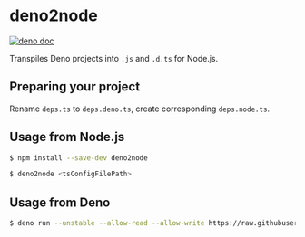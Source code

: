 # deno2node

<a href="https://doc.deno.land/https/raw.githubusercontent.com/wojpawlik/deno2node/main/src/mod.ts"><img src="https://doc.deno.land/badge.svg" alt="deno doc"></a>

Transpiles Deno projects into `.js` and `.d.ts` for Node.js.

## Preparing your project

Rename `deps.ts` to `deps.deno.ts`, create corresponding `deps.node.ts`.

## Usage from Node.js

```sh
$ npm install --save-dev deno2node
```

```sh
$ deno2node <tsConfigFilePath>
```

## Usage from Deno

```sh
$ deno run --unstable --allow-read --allow-write https://raw.githubusercontent.com/wojpawlik/deno2node/cli/src/cli.ts <tsConfigFilePath>
```
